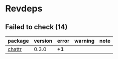 # Revdeps

## Failed to check (14)

|package |version |error  |warning |note |
|:-------|:-------|:------|:-------|:----|
|[chattr](problems.md#chattr)|0.3.0   |__+1__ |        |     |
